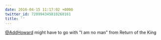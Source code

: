 ```yaml
---
date: 2016-04-15 11:17:02 +0000
twitter_id: 720994345810268161
title: ''
---
```


<!-- Tweet at https://twitter.com/statuses/720992423753547777 is either deleted or protected. -->

[@AddHoward](https://twitter.com/AddHoward) might have to go with "I am no man" from Return of the King
